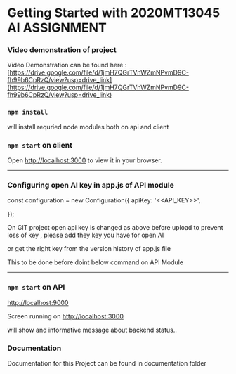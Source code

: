 # Getting Started with 2020MT13045 AI ASSIGNMENT




### Video demonstration of project

Video Demonstration can be found here : [https://drive.google.com/file/d/1jmH7QGrTVnWZmNPvmD9C-fh99b6CpRzQ/view?usp=drive_link](https://drive.google.com/file/d/1jmH7QGrTVnWZmNPvmD9C-fh99b6CpRzQ/view?usp=drive_link)

### `npm install`

will install requried node modules both on api and client



### `npm start` on client

Open [http://localhost:3000](http://localhost:3000) to view it in your browser.

********************************
### Configuring open AI  key in app.js of API module

const configuration = new Configuration({
apiKey: '<<API_KEY>>',

});

On GIT project open api key is changed as above before upload to
prevent loss of key , please add they key you have for open AI

or get the right key from the version history of app.js file

This to be done before doint below command on API Module

********************************

### `npm start` on API

[http://localhost:9000](http://localhost:9000)

Screen running on [http://localhost:3000](http://localhost:3000)

will show and informative message about backend status..


### Documentation

Documentation for this Project can be found in documentation folder



